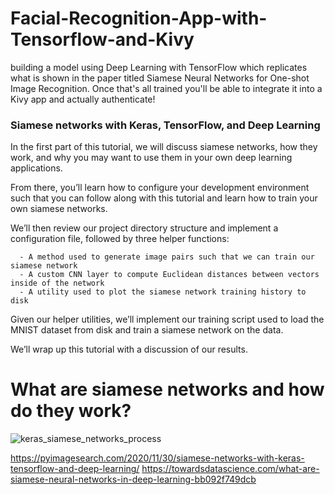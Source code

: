 # Facial-Recognition-App-with-Tensorflow-and-Kivy
building a model using Deep Learning with TensorFlow which replicates what is shown in the paper titled Siamese Neural Networks for One-shot Image Recognition. Once that's all trained you'll be able to integrate it into a Kivy app and actually authenticate!

### Siamese networks with Keras, TensorFlow, and Deep Learning

In the first part of this tutorial, we will discuss siamese networks, how they work, and why you may want to use them in your own deep learning applications.

From there, you’ll learn how to configure your development environment such that you can follow along with this tutorial and learn how to train your own siamese networks.

We’ll then review our project directory structure and implement a configuration file, followed by three helper functions:

      - A method used to generate image pairs such that we can train our siamese network
      - A custom CNN layer to compute Euclidean distances between vectors inside of the network
      - A utility used to plot the siamese network training history to disk

Given our helper utilities, we’ll implement our training script used to load the MNIST dataset from disk and train a siamese network on the data.

We’ll wrap up this tutorial with a discussion of our results.

# What are siamese networks and how do they work?

![keras_siamese_networks_process](https://user-images.githubusercontent.com/19749662/220167334-de95318f-be8a-4b3a-8bbb-caa62308f9b2.png)

https://pyimagesearch.com/2020/11/30/siamese-networks-with-keras-tensorflow-and-deep-learning/
https://towardsdatascience.com/what-are-siamese-neural-networks-in-deep-learning-bb092f749dcb
